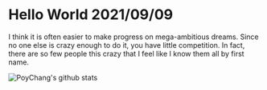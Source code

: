# Hello World 2021/09/09

I think it is often easier to make progress on mega-ambitious dreams. Since no one else is crazy enough to do it, you have little competition. In fact, there are so few people this crazy that I feel like I know them all by first name.

![PoyChang's github stats](https://github-readme-stats.vercel.app/api?username=poychang&show_icons=true&theme=dracula)
